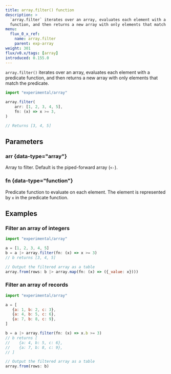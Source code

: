 ```yaml
---
title: array.filter() function
description: >
  `array.filter` iterates over an array, evaluates each element with a predicate
  function, and then returns a new array with only elements that match the predicate.
menu:
  flux_0_x_ref:
    name: array.filter
    parent: exp-array
weight: 301
flux/v0.x/tags: [array]
introduced: 0.155.0
---
```


`array.filter()` iterates over an array, evaluates each element with a predicate
function, and then returns a new array with only elements that match the predicate.

```js
import "experimental/array"

array.filter(
    arr: [1, 2, 3, 4, 5],
    fn: (x) => x >= 3,
)

// Returns [3, 4, 5]
```

## Parameters

### arr {data-type="array"}
Array to filter. Default is the piped-forward array (`<-`).

### fn {data-type="function"}
Predicate function to evaluate on each element.
The element is represented by `x` in the predicate function.

## Examples

### Filter an array of integers
```js
import "experimental/array"

a = [1, 2, 3, 4, 5]
b = a |> array.filter(fn: (x) => x >= 3)
// b returns [3, 4, 5]

// Output the filtered array as a table
array.from(rows: b |> array.map(fn: (x) => ({_value: x})))
```

### Filter an array of records
```js
import "experimental/array"

a = [
   {a: 1, b: 2, c: 3},
   {a: 4, b: 5, c: 6},
   {a: 7, b: 8, c: 9},
]

b = a |> array.filter(fn: (x) => x.b >= 3)
// b returns [
//    {a: 4, b: 5, c: 6},
//    {a: 7, b: 8, c: 9},
// ]

// Output the filtered array as a table
array.from(rows: b)
```
